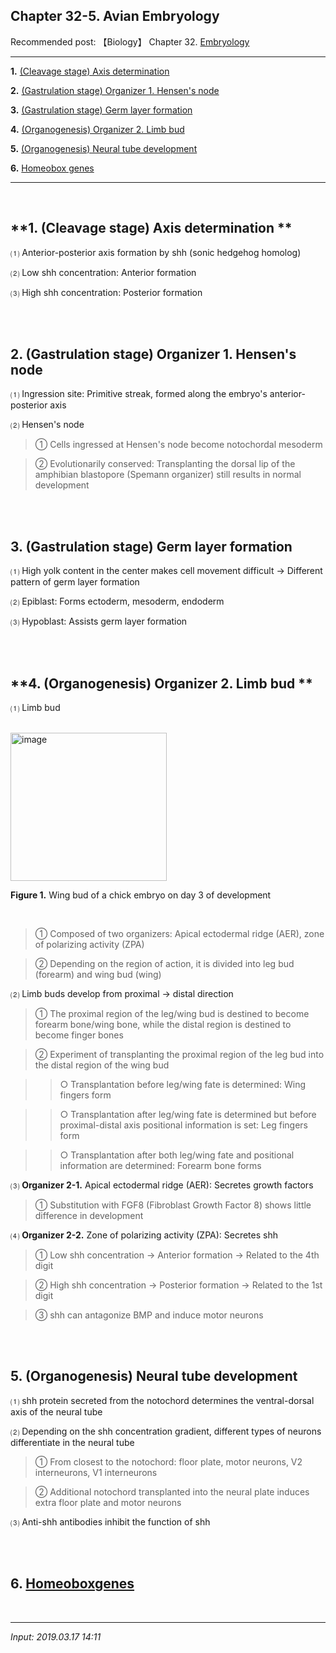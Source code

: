 ## **Chapter 32-5. Avian Embryology**

Recommended post: 【Biology】 Chapter 32. [Embryology](https://jb243.github.io/pages/555)

---

**1.** [(Cleavage stage) Axis determination](#1-cleavage-stage-axis-determination)

**2.** [(Gastrulation stage) Organizer 1. Hensen's node](#2-gastrulation-stage-organizer-1-hensen-s-node)

**3.** [(Gastrulation stage) Germ layer formation](#3-gastrulation-stage-germ-layer-formation)

**4.** [(Organogenesis) Organizer 2. Limb bud](#4-organogenesis-organizer-2-limb-bud)

**5.** [(Organogenesis) Neural tube development](#5-organogenesis-neural-tube-development)

**6.** [Homeobox genes](#6-homeobox-genes)

---

<br>

## **1. (Cleavage stage) Axis determination **

 ⑴ Anterior-posterior axis formation by shh (sonic hedgehog homolog)

 ⑵ Low shh concentration: Anterior formation

 ⑶ High shh concentration: Posterior formation 

<br>

<br>

## **2. (Gastrulation stage) Organizer 1. Hensen's node**

 ⑴ Ingression site: Primitive streak, formed along the embryo's anterior-posterior axis

 ⑵ Hensen's node

> ① Cells ingressed at Hensen's node become notochordal mesoderm

> ② Evolutionarily conserved: Transplanting the dorsal lip of the amphibian blastopore (Spemann organizer) still results in normal development

<br>

<br>

## **3. (Gastrulation stage) Germ layer formation**

 ⑴ High yolk content in the center makes cell movement difficult → Different pattern of germ layer formation

 ⑵ Epiblast: Forms ectoderm, mesoderm, endoderm

 ⑶ Hypoblast: Assists germ layer formation

<br>

<br>

## **4. (Organogenesis) Organizer 2. Limb bud **

 ⑴ Limb bud

<br>

<img width="250" height="237" alt="image" src="https://github.com/user-attachments/assets/16d3704c-4371-4ce8-be50-bbf4f1195b89" />

**Figure 1.** Wing bud of a chick embryo on day 3 of development

<br>

> ① Composed of two organizers: Apical ectodermal ridge (AER), zone of polarizing activity (ZPA)

> ② Depending on the region of action, it is divided into leg bud (forearm) and wing bud (wing)

 ⑵ Limb buds develop from proximal → distal direction

> ① The proximal region of the leg/wing bud is destined to become forearm bone/wing bone, while the distal region is destined to become finger bones

> ② Experiment of transplanting the proximal region of the leg bud into the distal region of the wing bud

>> ○ Transplantation before leg/wing fate is determined: Wing fingers form

>> ○ Transplantation after leg/wing fate is determined but before proximal-distal axis positional information is set: Leg fingers form

>> ○ Transplantation after both leg/wing fate and positional information are determined: Forearm bone forms

 ⑶ **Organizer 2-1.** Apical ectodermal ridge (AER): Secretes growth factors

> ① Substitution with FGF8 (Fibroblast Growth Factor 8) shows little difference in development

 ⑷ **Organizer 2-2.** Zone of polarizing activity (ZPA): Secretes shh

> ① Low shh concentration → Anterior formation → Related to the 4th digit

> ② High shh concentration → Posterior formation → Related to the 1st digit

> ③ shh can antagonize BMP and induce motor neurons

<br>

<br>

## **5. (Organogenesis) Neural tube development**

 ⑴ shh protein secreted from the notochord determines the ventral-dorsal axis of the neural tube

 ⑵ Depending on the shh concentration gradient, different types of neurons differentiate in the neural tube

> ① From closest to the notochord: floor plate, motor neurons, V2 interneurons, V1 interneurons

> ② Additional notochord transplanted into the neural plate induces extra floor plate and motor neurons

 ⑶ Anti-shh antibodies inhibit the function of shh

<br>

<br>

## 6. [Homeobox](https://jb243.github.io/pages/1453)[genes](https://jb243.github.io/pages/1453) 

<br>

---

_Input: 2019.03.17 14:11_
